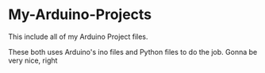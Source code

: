 # My-Arduino-Projects
This include all of my Arduino Project files.


These both uses Arduino's ino files and Python files to do the job. Gonna be very nice, right
